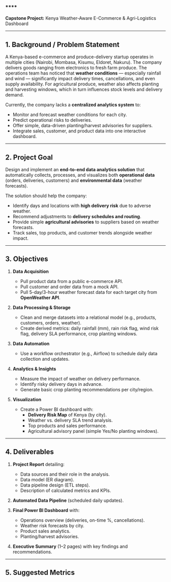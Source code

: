 ### ****  
**Capstone Project:** Kenya Weather-Aware E-Commerce & Agri-Logistics Dashboard  

---
## 1. Background / Problem Statement  
A Kenya-based e-commerce and produce-delivery startup operates in multiple cities (Nairobi, Mombasa, Kisumu, Eldoret, Nakuru). The company delivers goods ranging from electronics to fresh farm produce. The operations team has noticed that **weather conditions** — especially rainfall and wind — significantly impact delivery times, cancellations, and even supply availability. For agricultural produce, weather also affects planting and harvesting windows, which in turn influences stock levels and delivery demand.  

Currently, the company lacks a **centralized analytics system** to:  
- Monitor and forecast weather conditions for each city.  
- Predict operational risks to deliveries.  
- Offer simple, data-driven planting/harvest advisories for suppliers.  
- Integrate sales, customer, and product data into one interactive dashboard.  

---

## 2. Project Goal  
Design and implement an **end-to-end data analytics solution** that automatically collects, processes, and visualizes both **operational data** (orders, deliveries, customers) and **environmental data** (weather forecasts).  

The solution should help the company:  
- Identify days and locations with **high delivery risk** due to adverse weather.  
- Recommend adjustments to **delivery schedules and routing**.  
- Provide simple **agricultural advisories** to suppliers based on weather forecasts.  
- Track sales, top products, and customer trends alongside weather impact.  

---

## 3. Objectives  
1. **Data Acquisition**  
   - Pull product data from a public e-commerce API.  
   - Pull customer and order data from a mock API.  
   - Pull 5-day/3-hour weather forecast data for each target city from **OpenWeather API**.  

2. **Data Processing & Storage**  
   - Clean and merge datasets into a relational model (e.g., products, customers, orders, weather).  
   - Create derived metrics: daily rainfall (mm), rain risk flag, wind risk flag, delivery SLA performance, crop planting windows.  

3. **Data Automation**  
   - Use a workflow orchestrator (e.g., Airflow) to schedule daily data collection and updates.  

4. **Analytics & Insights**  
   - Measure the impact of weather on delivery performance.  
   - Identify risky delivery days in advance.  
   - Generate basic crop planting recommendations per city/region.  

5. **Visualization**  
   - Create a Power BI dashboard with:  
     - **Delivery Risk Map** of Kenya (by city).  
     - Weather vs. delivery SLA trend analysis.  
     - Top products and sales performance.  
     - Agricultural advisory panel (simple Yes/No planting windows).  

---

## 4. Deliverables  
1. **Project Report** detailing:  
   - Data sources and their role in the analysis.  
   - Data model (ER diagram).  
   - Data pipeline design (ETL steps).  
   - Description of calculated metrics and KPIs.  

2. **Automated Data Pipeline** (scheduled daily updates).  

3. **Final Power BI Dashboard** with:  
   - Operations overview (deliveries, on-time %, cancellations).  
   - Weather risk forecasts by city.  
   - Product sales analytics.  
   - Planting/harvest advisories.  

4. **Executive Summary** (1–2 pages) with key findings and recommendations.  

---

## 5. Suggested Metrics
